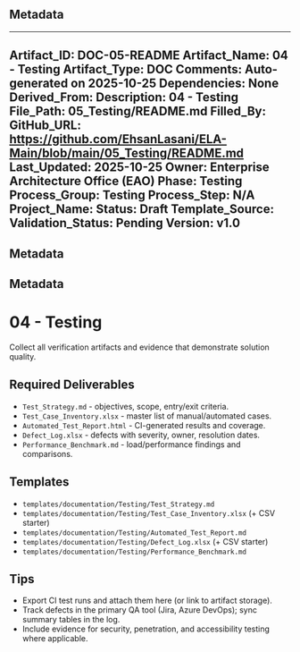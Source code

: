 ## Metadata
---
Artifact_ID: DOC-05-README
Artifact_Name: 04 - Testing
Artifact_Type: DOC
Comments: Auto-generated on 2025-10-25
Dependencies: None
Derived_From: 
Description: 04 - Testing
File_Path: 05_Testing/README.md
Filled_By: 
GitHub_URL: https://github.com/EhsanLasani/ELA-Main/blob/main/05_Testing/README.md
Last_Updated: 2025-10-25
Owner: Enterprise Architecture Office (EAO)
Phase: Testing
Process_Group: Testing
Process_Step: N/A
Project_Name: 
Status: Draft
Template_Source: 
Validation_Status: Pending
Version: v1.0
---
## Metadata
## Metadata
# 04 - Testing

Collect all verification artifacts and evidence that demonstrate solution quality.

## Required Deliverables
- `Test_Strategy.md` - objectives, scope, entry/exit criteria.
- `Test_Case_Inventory.xlsx` - master list of manual/automated cases.
- `Automated_Test_Report.html` - CI-generated results and coverage.
- `Defect_Log.xlsx` - defects with severity, owner, resolution dates.
- `Performance_Benchmark.md` - load/performance findings and comparisons.

## Templates
- `templates/documentation/Testing/Test_Strategy.md`
- `templates/documentation/Testing/Test_Case_Inventory.xlsx` (+ CSV starter)
- `templates/documentation/Testing/Automated_Test_Report.md`
- `templates/documentation/Testing/Defect_Log.xlsx` (+ CSV starter)
- `templates/documentation/Testing/Performance_Benchmark.md`

## Tips
- Export CI test runs and attach them here (or link to artifact storage).
- Track defects in the primary QA tool (Jira, Azure DevOps); sync summary tables in the log.
- Include evidence for security, penetration, and accessibility testing where applicable.
